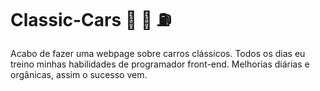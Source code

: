 # Classic-Cars  :car: :blue_car: :fuelpump:

Acabo de fazer uma webpage sobre carros clássicos. Todos os dias eu treino minhas habilidades de programador front-end. Melhorias diárias e orgânicas, assim o sucesso vem.
